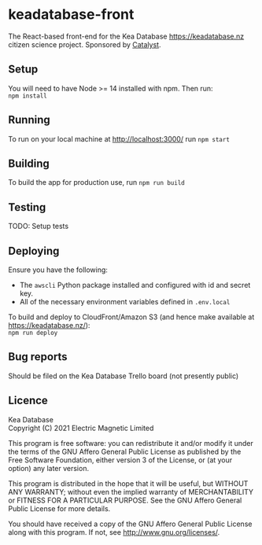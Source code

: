 # keadatabase-front

The React-based front-end for the Kea Database <https://keadatabase.nz> citizen science project.
Sponsored by [Catalyst](https://catalyst.net.nz).

## Setup

You will need to have Node >= 14 installed with npm. Then run:  
`npm install`

## Running

To run on your local machine at <http://localhost:3000/> run `npm start`

## Building

To build the app for production use, run `npm run build`

## Testing

TODO: Setup tests

## Deploying

Ensure you have the following:

- The `awscli` Python package installed and configured with id and secret key.
- All of the necessary environment variables defined in `.env.local`

To build and deploy to CloudFront/Amazon S3 (and hence make available at https://keadatabase.nz/):  
`npm run deploy`

## Bug reports

Should be filed on the Kea Database Trello board (not presently public)

## Licence

Kea Database  
Copyright (C) 2021 Electric Magnetic Limited

This program is free software: you can redistribute it and/or modify it under the terms of the GNU Affero General Public License as published by the Free Software Foundation, either version 3 of the License, or (at your option) any later version.

This program is distributed in the hope that it will be useful, but WITHOUT ANY WARRANTY; without even the implied warranty of MERCHANTABILITY or FITNESS FOR A PARTICULAR PURPOSE. See the GNU Affero General Public License for more details.

You should have received a copy of the GNU Affero General Public License along with this program. If not, see http://www.gnu.org/licenses/.
